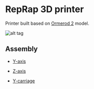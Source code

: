 # RepRap 3D printer

Printer built based on [Ormerod 2](https://reprappro.com/documentation/ormerod-2/) model.

![alt tag](https://github.com/m-wrona/reprap-3d-printer/blob/master/img/ORM2-complete.png)

## Assembly

* [Y-axis](https://reprappro.com/documentation/ormerod-2/y-axis-assembly/)

* [Z-axis](https://reprappro.com/documentation/ormerod-2/z-axis-assembly/)

* [Y-carriage](https://reprappro.com/documentation/ormerod-2/y-carriage/)
